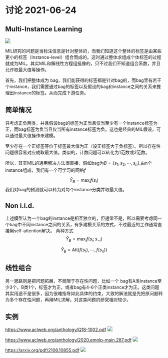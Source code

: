 讨论 2021-06-24
=


## Multi-Instance Learning

![](https://i.imgur.com/9nnZOKE.png)

MIL研究的问题是当标注信息是针对整体的，而我们知道这个整体的标签是由某些更小的标签（Instance-level）组合而成的。这时通过整体求组成个体标签的过程就成为MIL。其实MIL和解线性方程组挺像的，只不过我们不知道组合系数，并且允许取最大值等操作。

首先，我们把整体成为 bag，我们能获得的标签都是针对bag的，而bag里有若干个instance，我们需要通过bag的标签以及假设的bag和instance之间的关系来推理出instance的标签。从而完成下游任务。

## 简单情况

只考虑正负两类，并且假设bag的标签为正当且仅当至少有一个instance标签为正，而bag标签为负当且仅当所有instance标签为负。这也是经典的MIL假设，可以通过最大值操作来建模。

至少存在一个正标签等价于标签最大值为正（设正标签大于负标签）。所以存在性问题很容易对应成取最大值。类似的，计数问题可以转化为1范数或2范数。

所以，其实MIL的通用解决方法很直接，假如bag为$B=\{s_1,s_2,\cdots,s_n\}$,由n个instance组成，我们有一个可学习的网络$f$

$$\hat{Y}_B = \max_i f(s_i)$$
我们对bag的预测就可以转为对每个instance分类并取最大值。

## Non i.i.d. 
上述模型认为一个bag的instance是相互独立的，但通常不是，所以需要考虑同一个bag中不同instance之间的关系，有多建模关系的方式，不过最近的工作通常直接用self-attention解决。
两种方式
$$\hat{Y}_B = \max_i f(s_i;s_{-i})$$

$$\hat{Y}_B = \mathrm{Att} (f(s_1), \cdots, f(s_n))$$

## 线性组合
另一思路则是把问题拓展，不局限于存在性问题，比如一个
bag有A类instance至少3个，B类1个，标签才为正，或者bag有4-6个正类instance才为正。这类问题其实用途不是很多，因为很难指导如此具体的约束，大致的解法就是先把原问题转为多个存在性问题，再用MIL求解。对这类问题的研究相对较少。


## 实例

https://www.aclweb.org/anthology/Q18-1002.pdf
![](https://i.imgur.com/Cg4L6HT.png)

https://www.aclweb.org/anthology/2020.emnlp-main.287.pdf
![](https://i.imgur.com/vTxRO63.png)


https://arxiv.org/pdf/2106.10855.pdf
![](https://i.imgur.com/R1lVHXP.png)
